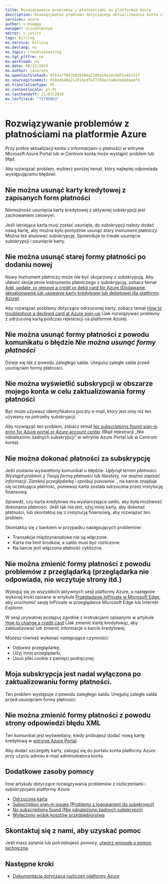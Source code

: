 ```yaml
---
title: Rozwiązywanie problemów z płatnościami na platformie Azure
description: Rozwiązywanie problemu dotyczącego aktualizowania konta z informacjami o płatności w witrynie Microsoft Azure Portal lub w Centrum konta.
services: azure
author: v-miegge
manager: dcscontentpm
editor: v-jesits
tags: billing
ms.service: billing
ms.devlang: na
ms.topic: troubleshooting
ms.tgt_pltfrm: na
ms.workload: na
ms.date: 08/12/2019
ms.author: jaserano
ms.openlocfilehash: 8fb1af7041b028560a218ba19e10c0df2e921317
ms.sourcegitcommit: 018e3b40e212915ed7a77258ac2a8e3a660aaef8
ms.translationtype: HT
ms.contentlocale: pl-PL
ms.lasthandoff: 11/07/2019
ms.locfileid: "73795863"
---
```

# <a name="troubleshoot-azure-payment-issues"></a>Rozwiązywanie problemów z płatnościami na platformie Azure

Przy próbie aktualizacji konta z informacjami o płatności w witrynie Microsoft Azure Portal lub w Centrum konta może wystąpić problem lub błąd.

Aby rozwiązać problem, wybierz poniżej temat, który najlepiej odpowiada występującemu błędowi.

## <a name="unable-to-remove-a-credit-card-from-a-saved-billing-payment-method"></a>Nie można usunąć karty kredytowej z zapisanych form płatności

Niemożność usunięcia karty kredytowej z aktywnej subskrypcji jest zachowaniem celowym.

Jeśli istniejąca karta musi zostać usunięta, do subskrypcji należy dodać nową kartę, aby można było pomyślnie usunąć stary instrument płatniczy. Można też anulować subskrypcję. Spowoduje to trwałe usunięcie subskrypcji i usunięcie karty.

## <a name="unable-to-delete-an-old-payment-method-after-adding-a-new-payment-method"></a>Nie można usunąć starej formy płatności po dodaniu nowej

Nowy instrument płatniczy może nie być skojarzony z subskrypcją. Aby ułatwić skojarzenie instrumentu płatniczego z subskrypcją, zobacz temat [Add, update, or remove a credit or debit card for Azure (Dodawanie, aktualizowanie lub usuwanie karty kredytowej lub debetowej dla platformy Azure)](billing-how-to-change-credit-card.md).

Aby rozwiązać problemy dotyczące odrzuconej karty, zobacz temat [How to troubleshoot a declined card at Azure sign-up](billing-troubleshoot-declined-card.md) (Jak rozwiązywać problemy z odrzuconą kartą podczas rejestracji na platformie Azure).

## <a name="unable-to-delete-a-payment-method-because-of-cannot-delete-payment-method-error"></a>Nie można usunąć formy płatności z powodu komunikatu o błędzie *Nie można usunąć formy płatności*

Dzieje się tak z powodu zaległego salda. Ureguluj zaległe salda przed usunięciem formy płatności.

## <a name="unable-to-see-subscriptions-under-my-account-to-update-the-payment-method"></a>Nie można wyświetlić subskrypcji w obszarze mojego konta w celu zaktualizowania formy płatności

Być może używasz identyfikatora poczty e-mail, który jest inny niż ten używany na potrzeby subskrypcji.

Aby rozwiązać ten problem, zobacz temat [No subscriptions found sign-in error for Azure portal or Azure account center](billing-no-subscriptions-found.md) (Błąd rejestracji „Nie odnaleziono żadnych subskrypcji” w witrynie Azure Portal lub w Centrum konta).

## <a name="unable-to-make-payment-for-a-subscription"></a>Nie można dokonać płatności za subskrypcję

Jeśli zostanie wyświetlony komunikat o błędzie: *Upłynął termin płatności. Wystąpił problem z Twoją formą płatności* lub *Niestety, nie można zapisać informacji. Zamknij przeglądarkę i spróbuj ponownie.* , na karcie znajduje się oczekująca płatność, ponieważ karta została odrzucona przez instytucję finansową.

Sprawdź, czy karta kredytowa ma wystarczające saldo, aby była możliwość dokonania płatności. Jeśli tak nie jest, użyj innej karty, aby dokonać płatności, lub skontaktuj się z instytucją finansową, aby rozwiązać ten problem.

Skontaktuj się z bankiem w przypadku następujących problemów:

- Transakcje międzynarodowe nie są włączone.
- Karta ma limit środków, a saldo musi być rozliczone.
- Na karcie jest włączona płatność cykliczna.

## <a name="unable-to-change-payment-method-because-of-browser-issues-browser-does-not-respond-does-not-load-and-so-on"></a>Nie można zmienić formy płatności z powodu problemów z przeglądarką (przeglądarka nie odpowiada, nie wczytuje strony itd.)

Wyloguj się ze wszystkich aktywnych sesji platformy Azure, a następnie wykonaj kroki opisane w artykule [Przeglądanie InPrivate w Microsoft Edge](https://support.microsoft.com/help/4026200/microsoft-edge-browse-inprivate), aby uruchomić sesję InPrivate w przeglądarce Microsoft Edge lub Internet Explorer.

W sesji prywatnej postępuj zgodnie z instrukcjami opisanymi w artykule [How to change a credit card](billing-how-to-change-credit-card.md) (Jak zmienić kartę kredytową), aby zaktualizować lub zmienić informacje o karcie kredytowej.

Możesz również wykonać następujące czynności:

- Odśwież przeglądarkę.
- Użyj innej przeglądarki.
- Usuń pliki cookie z pamięci podręcznej.

## <a name="my-subscription-is-still-disabled-after-updating-the-payment-method"></a>Moja subskrypcja jest nadal wyłączona po zaktualizowaniu formy płatności.

Ten problem występuje z powodu zaległego salda. Ureguluj zaległe salda przed usunięciem formy płatności.

## <a name="unable-to-change-payment-method-because-of-an-xml-error-response-page"></a>Nie można zmienić formy płatności z powodu strony odpowiedzi błędu XML

Ten komunikat jest wyświetlany, kiedy próbujesz dodać nową kartę kredytową w [witrynie Azure Portal](https://portal.azure.com/).

Aby dodać szczegóły karty, zaloguj się do portalu konta platformy Azure przy użyciu adresu e-mail administratora konta.

## <a name="additional-help-resources"></a>Dodatkowe zasoby pomocy

Inne artykuły dotyczące rozwiązywania problemów z rozliczeniami i subskrypcjami platformy Azure

- [Odrzucona karta](billing-troubleshoot-declined-card.md)
- [Subscription sign-in issues (Problemy z logowaniem do subskrypcji)](billing-troubleshoot-sign-in-issue.md)
- [No subscriptions found (Nie odnaleziono żadnych subskrypcji)](billing-no-subscriptions-found.md)
- [Wyłączony widok kosztów przedsiębiorstwa](billing-enterprise-mgmt-grp-troubleshoot-cost-view.md)

## <a name="contact-us-for-help"></a>Skontaktuj się z nami, aby uzyskać pomoc

Jeśli masz pytania lub potrzebujesz pomocy, [utwórz wniosek o pomoc techniczną](https://ms.portal.azure.com/#blade/Microsoft_Azure_Support/HelpAndSupportBlade/newsupportrequest).

## <a name="next-steps"></a>Następne kroki

- [Dokumentacja dotycząca rozliczeń platformy Azure](index.md)
